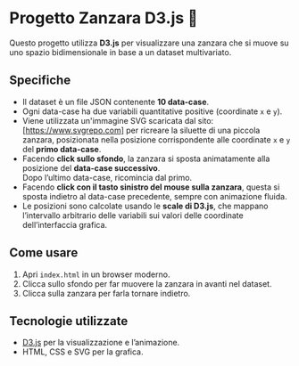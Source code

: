 # Progetto Zanzara D3.js 🦟

Questo progetto utilizza **D3.js** per visualizzare una zanzara che si muove su uno spazio bidimensionale in base a un dataset multivariato.

## Specifiche

- Il dataset è un file JSON contenente **10 data-case**.
- Ogni data-case ha due variabili quantitative positive (coordinate `x` e `y`).
- Viene utilizzata un'immagine SVG scaricata dal sito: [https://www.svgrepo.com] per ricreare la siluette di una piccola zanzara, posizionata nella posizione corrispondente alle coordinate `x` e `y` del **primo data-case**.
- Facendo **click sullo sfondo**, la zanzara si sposta animatamente alla posizione del **data-case successivo**.  
  Dopo l’ultimo data-case, ricomincia dal primo.
- Facendo **click con il tasto sinistro del mouse sulla zanzara**, questa si sposta indietro al data-case precedente, sempre con animazione fluida.
- Le posizioni sono calcolate usando le **scale di D3.js**, che mappano l’intervallo arbitrario delle variabili sui valori delle coordinate dell’interfaccia grafica.

## Come usare

1. Apri `index.html` in un browser moderno.
2. Clicca sullo sfondo per far muovere la zanzara in avanti nel dataset.
3. Clicca sulla zanzara per farla tornare indietro.

## Tecnologie utilizzate

- [D3.js](https://d3js.org) per la visualizzazione e l’animazione.
- HTML, CSS e SVG per la grafica.
